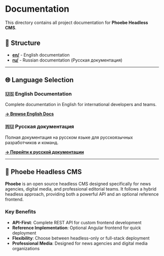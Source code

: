 # Documentation

This directory contains all project documentation for **Phoebe Headless CMS**.

## 📁 Structure

- **[en/](en/)** - English documentation
- **[ru/](ru/)** - Russian documentation (Русская документация)

---

## 🌐 Language Selection

### 🇺🇸 English Documentation
Complete documentation in English for international developers and teams.

**[→ Browse English Docs](en/)**

### 🇷🇺 Русская документация  
Полная документация на русском языке для русскоязычных разработчиков и команд.

**[→ Перейти к русской документации](ru/)**

---

## 🎯 Phoebe Headless CMS

**Phoebe** is an open source headless CMS designed specifically for news agencies, digital media, and
professional editorial teams. It follows a hybrid headless approach, providing both a powerful API and an
optional reference frontend.

### Key Benefits
- **API-First**: Complete REST API for custom frontend development
- **Reference Implementation**: Optional Angular frontend for quick deployment
- **Flexibility**: Choose between headless-only or full-stack deployment
- **Professional Media**: Designed for news agencies and digital media organizations